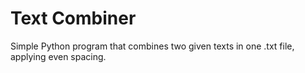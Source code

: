 Text Combiner
====

Simple Python program that combines two given texts in one .txt file, applying even spacing.